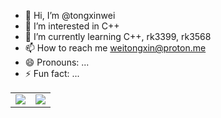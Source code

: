 - 👋 Hi, I’m @tongxinwei
- 👀 I’m interested in C++
- 🌱 I’m currently learning C++, rk3399, rk3568
- 📫 How to reach me weitongxin@proton.me
- 😄 Pronouns: ...
- ⚡ Fun fact: ...

<!---
tongxinwei/tongxinwei is a ✨ special ✨ repository because its `README.md` (this file) appears on your GitHub profile.
You can click the Preview link to take a look at your changes.
--->

<table>
  <tr>
    <td><image src="https://raw.githubusercontent.com/tongxinwei/tongxinwei/main/pie-chart.png"/></td>
    <td><image src="https://raw.githubusercontent.com/tongxinwei/tongxinwei/main/bar-chart.png"/></td>
  </tr>
</table>
